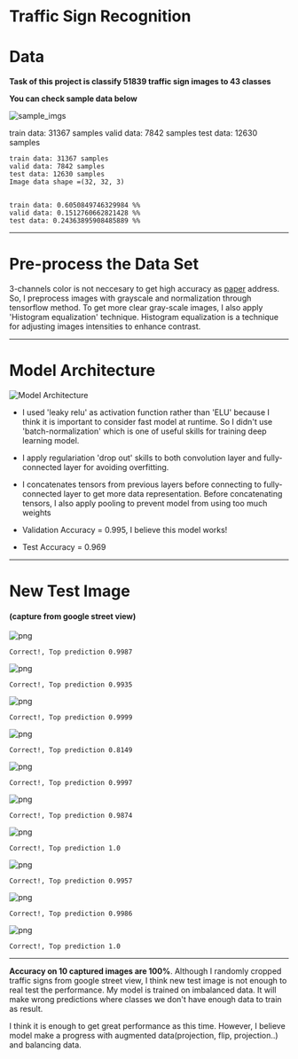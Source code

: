 

# **Traffic Sign Recognition** 



[//]: # (Image References)

[image1]: ./examples/visualization.jpg "Visualization"
[image2]: ./examples/grayscale.jpg "Grayscaling"
[image3]: ./examples/random_noise.jpg "Random Noise"
[image4]: ./examples/placeholder.png "Traffic Sign 1"
[image5]: ./examples/placeholder.png "Traffic Sign 2"
[image6]: ./examples/placeholder.png "Traffic Sign 3"
[image7]: ./examples/placeholder.png "Traffic Sign 4"
[image8]: ./examples/placeholder.png "Traffic Sign 5"
[Model]: Model.png "Model Architecture"
[sample_imgs]: ./Traffic_Sign_Classifier_md/output_16_0.png "sample imgs"


# Data


**Task of this project is classify 51839 traffic sign images to 43 classes**


**You can check sample data below**



![sample_imgs][sample_imgs]


train data: 31367 samples
valid data:  7842 samples
test data:  12630 samples

    train data: 31367 samples
    valid data: 7842 samples
    test data: 12630 samples
    Image data shape =(32, 32, 3)
    
    
    train data: 0.6050849746329984 %%
    valid data: 0.1512760662821428 %%
    test data: 0.24363895908485889 %% 
---

# Pre-process the Data Set

3-channels color is not neccesary to get high accuracy as [paper](http://yann.lecun.com/exdb/publis/pdf/sermanet-ijcnn-11.pdf) address. So, I preprocess images with grayscale and normalization through tensorflow method. To get more clear gray-scale images, I also apply 'Histogram equalization' technique. Histogram equalization is a technique for adjusting images intensities to enhance contrast.

___
# Model Architecture

![Model Architecture][Model]


- I used 'leaky relu' as activation function rather than 'ELU' because I think it is important to consider fast model at runtime. So I didn't use 'batch-normalization' which is one of useful skills for training deep learning model.

- I apply regulariation 'drop out' skills to both convolution layer and fully-connected layer for avoiding overfitting.

- I concatenates tensors from previous layers before connecting to fully-connected layer to get more data representation. Before concatenating tensors, I also apply pooling to prevent model from using too much weights

- Validation Accuracy = 0.995, I believe this model works!

- Test Accuracy = 0.969
 
---

# New Test Image 
#### (capture from google street view)



![png](./Traffic_Sign_Classifier_md/output_44_0.png)


    Correct!, Top prediction 0.9987



![png](./Traffic_Sign_Classifier_md/output_44_2.png)


    Correct!, Top prediction 0.9935



![png](./Traffic_Sign_Classifier_md/output_44_4.png)


    Correct!, Top prediction 0.9999



![png](./Traffic_Sign_Classifier_md/output_44_6.png)


    Correct!, Top prediction 0.8149



![png](./Traffic_Sign_Classifier_md/output_44_8.png)


    Correct!, Top prediction 0.9997



![png](./Traffic_Sign_Classifier_md/output_44_10.png)


    Correct!, Top prediction 0.9874



![png](./Traffic_Sign_Classifier_md/output_44_12.png)


    Correct!, Top prediction 1.0



![png](./Traffic_Sign_Classifier_md/output_44_14.png)


    Correct!, Top prediction 0.9957



![png](./Traffic_Sign_Classifier_md/output_44_16.png)


    Correct!, Top prediction 0.9986



![png](./Traffic_Sign_Classifier_md/output_44_18.png)


    Correct!, Top prediction 1.0
    

---


 
 **Accuracy on 10 captured images are 100%**. Although I randomly cropped traffic signs from google street view, I think new test image is not enough to real test the performance. My model is trained on imbalanced data. It will make wrong predictions where classes we don't have enough data to train as result.

 I think it is enough to get great performance as this time.  However, I believe model make a progress with augmented data(projection, flip, projection..) and balancing data.
